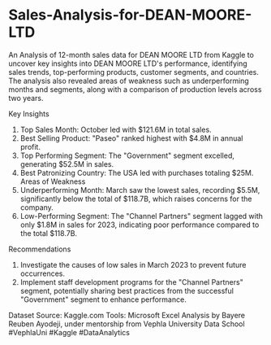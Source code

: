 # Sales-Analysis-for-DEAN-MOORE-LTD
An Analysis of 12-month sales data for DEAN MOORE LTD from Kaggle to uncover key insights into DEAN MOORE LTD's performance, identifying sales trends, top-performing products, customer segments, and countries. The analysis also revealed areas of weakness such as underperforming months and segments, along with a comparison of production levels across two years.

Key Insights
1.	Top Sales Month: October led with $121.6M in total sales.
2.	Best Selling Product: "Paseo" ranked highest with $4.8M in annual profit.
3.	Top Performing Segment: The "Government" segment excelled, generating $52.5M in sales.
4.	Best Patronizing Country: The USA led with purchases totaling $25M.
Areas of Weakness
1.	Underperforming Month: March saw the lowest sales, recording $5.5M, significantly below the total of $118.7B, which raises concerns for the company.
2.	Low-Performing Segment: The "Channel Partners" segment lagged with only $1.8M in sales for 2023, indicating poor performance compared to the total $118.7B.

Recommendations
1.	Investigate the causes of low sales in March 2023 to prevent future occurrences.
2.	Implement staff development programs for the "Channel Partners" segment, potentially sharing best practices from the successful "Government" segment to enhance performance.

Dataset Source: Kaggle.com
Tools: Microsoft Excel
Analysis by Bayere Reuben Ayodeji, under mentorship from Vephla University Data School
#VephlaUni #Kaggle #DataAnalytics
